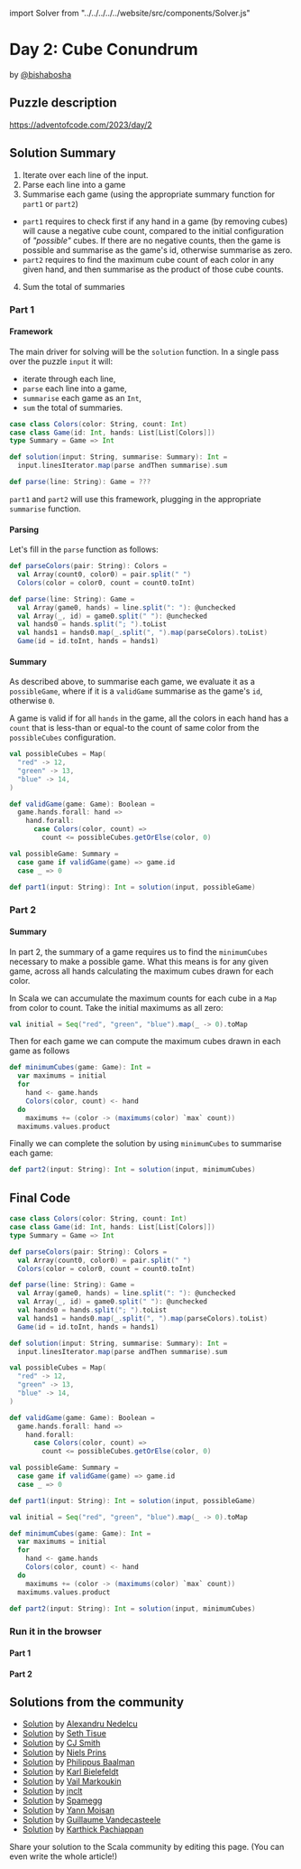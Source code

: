 import Solver from "../../../../../website/src/components/Solver.js"

# Day 2: Cube Conundrum

by [@bishabosha](https://github.com/bishabosha)

## Puzzle description

https://adventofcode.com/2023/day/2

## Solution Summary

1. Iterate over each line of the input.
2. Parse each line into a game
3. Summarise each game (using the appropriate summary function for `part1` or `part2`)
  - `part1` requires to check first if any hand in a game (by removing cubes) will cause a negative cube count, compared to the initial configuration of _"possible"_ cubes. If there are no negative counts, then the game is possible and summarise as the game's id, otherwise summarise as zero.
  - `part2` requires to find the maximum cube count of each color in any given hand, and then summarise as the product of those cube counts.
4. Sum the total of summaries

### Part 1

#### Framework

The main driver for solving will be the `solution` function.
In a single pass over the puzzle `input` it will:
  - iterate through each line,
  - `parse` each line into a game,
  - `summarise` each game as an `Int`,
  - `sum` the total of summaries.

```scala
case class Colors(color: String, count: Int)
case class Game(id: Int, hands: List[List[Colors]])
type Summary = Game => Int

def solution(input: String, summarise: Summary): Int =
  input.linesIterator.map(parse andThen summarise).sum

def parse(line: String): Game = ???
```

`part1` and `part2` will use this framework, plugging in the appropriate `summarise` function.

#### Parsing

Let's fill in the `parse` function as follows:

```scala
def parseColors(pair: String): Colors =
  val Array(count0, color0) = pair.split(" ")
  Colors(color = color0, count = count0.toInt)

def parse(line: String): Game =
  val Array(game0, hands) = line.split(": "): @unchecked
  val Array(_, id) = game0.split(" "): @unchecked
  val hands0 = hands.split("; ").toList
  val hands1 = hands0.map(_.split(", ").map(parseColors).toList)
  Game(id = id.toInt, hands = hands1)
```

#### Summary

As described above, to summarise each game, we evaluate it as a `possibleGame`, where if it is a `validGame` summarise as the game's `id`, otherwise `0`.

A game is valid if for all `hands` in the game, all the colors in each hand has a `count` that is less-than or equal-to the count of same color from the `possibleCubes` configuration.

```scala
val possibleCubes = Map(
  "red" -> 12,
  "green" -> 13,
  "blue" -> 14,
)

def validGame(game: Game): Boolean =
  game.hands.forall: hand =>
    hand.forall:
      case Colors(color, count) =>
        count <= possibleCubes.getOrElse(color, 0)

val possibleGame: Summary =
  case game if validGame(game) => game.id
  case _ => 0

def part1(input: String): Int = solution(input, possibleGame)
```

### Part 2

#### Summary

In part 2, the summary of a game requires us to find the `minimumCubes` necessary to make a possible game.
What this means is for any given game, across all hands calculating the maximum cubes drawn for each color.

In Scala we can accumulate the maximum counts for each cube in a `Map` from color to count.
Take the initial maximums as all zero:
```scala
val initial = Seq("red", "green", "blue").map(_ -> 0).toMap
```

Then for each game we can compute the maximum cubes drawn in each game as follows
```scala
def minimumCubes(game: Game): Int =
  var maximums = initial
  for
    hand <- game.hands
    Colors(color, count) <- hand
  do
    maximums += (color -> (maximums(color) `max` count))
  maximums.values.product
```

Finally we can complete the solution by using `minimumCubes` to summarise each game:
```scala
def part2(input: String): Int = solution(input, minimumCubes)
```

## Final Code

```scala
case class Colors(color: String, count: Int)
case class Game(id: Int, hands: List[List[Colors]])
type Summary = Game => Int

def parseColors(pair: String): Colors =
  val Array(count0, color0) = pair.split(" ")
  Colors(color = color0, count = count0.toInt)

def parse(line: String): Game =
  val Array(game0, hands) = line.split(": "): @unchecked
  val Array(_, id) = game0.split(" "): @unchecked
  val hands0 = hands.split("; ").toList
  val hands1 = hands0.map(_.split(", ").map(parseColors).toList)
  Game(id = id.toInt, hands = hands1)

def solution(input: String, summarise: Summary): Int =
  input.linesIterator.map(parse andThen summarise).sum

val possibleCubes = Map(
  "red" -> 12,
  "green" -> 13,
  "blue" -> 14,
)

def validGame(game: Game): Boolean =
  game.hands.forall: hand =>
    hand.forall:
      case Colors(color, count) =>
        count <= possibleCubes.getOrElse(color, 0)

val possibleGame: Summary =
  case game if validGame(game) => game.id
  case _ => 0

def part1(input: String): Int = solution(input, possibleGame)

val initial = Seq("red", "green", "blue").map(_ -> 0).toMap

def minimumCubes(game: Game): Int =
  var maximums = initial
  for
    hand <- game.hands
    Colors(color, count) <- hand
  do
    maximums += (color -> (maximums(color) `max` count))
  maximums.values.product

def part2(input: String): Int = solution(input, minimumCubes)
```

### Run it in the browser

#### Part 1

<Solver puzzle="day02-part1" year="2023"/>

#### Part 2

<Solver puzzle="day02-part2" year="2023"/>


## Solutions from the community

- [Solution](https://github.com/alexandru/advent-of-code/blob/main/scala3/2023/src/main/scala/day2.scala) by [Alexandru Nedelcu](https://github.com/alexandru)
- [Solution](https://github.com/SethTisue/adventofcode/blob/main/2023/src/test/scala/Day02.scala) by [Seth Tisue](https://github.com/SethTisue)
- [Solution](https://gist.github.com/CJSmith-0141/b7a43228aeadfe2169cd163d38e732b3) by [CJ Smith](https://github.com/CJSmith-0141)
- [Solution](https://github.com/prinsniels/AdventOfCode2023/blob/main/src/main/scala/solutions/day02.scala) by [Niels Prins](https://github.com/prinsniels)
- [Solution](https://github.com/Philippus/adventofcode/blob/main/src/main/scala/adventofcode2023/day2/Day2.scala) by [Philippus Baalman](https://github.com/philippus)
- [Solution](https://github.com/kbielefe/advent-of-code/blob/edf8e706229a5f3785291824f26778de8a583c35/2023/src/main/scala/2.scala) by [Karl Bielefeldt](https://github.com/kbielefe)
- [Solution](https://github.com/susliko/adventofcode/blob/master/2023/day2/cubeCondurum.scala) by [Vail Markoukin](https://github.com/susliko)
- [Solution](https://github.com/jnclt/adventofcode2023/blob/main/day02/cube-conundrum.sc) by [jnclt](https://github.com/jnclt)
- [Solution](https://github.com/spamegg1/advent-of-code-2023-scala/blob/solutions/02.worksheet.sc#L87) by [Spamegg](https://github.com/spamegg1)
- [Solution](https://github.com/YannMoisan/advent-of-code/blob/master/2023/src/main/scala/Day2.scala) by [Yann Moisan](https://github.com/YannMoisan)
- [Solution](https://github.com/guycastle/advent_of_code_2023/blob/main/src/main/scala/days/day02/DayTwo.scala) by [Guillaume Vandecasteele](https://github.com/guycastle)
- [Solution](https://github.com/pkarthick/AdventOfCode/blob/master/2023/scala/src/main/scala/day02.scala) by [Karthick Pachiappan](https://github.com/pkarthick)

Share your solution to the Scala community by editing this page. (You can even write the whole article!)
